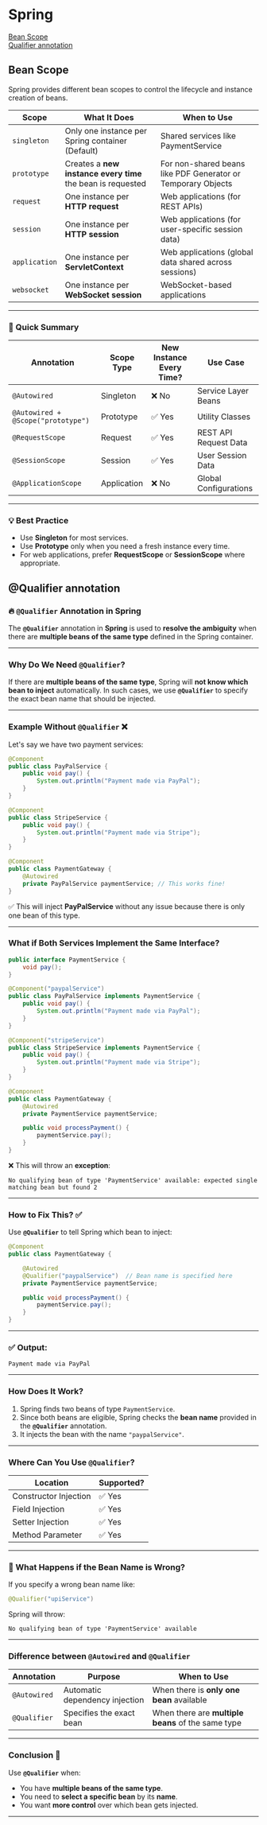 # Spring

[Bean Scope](#bean-scope) <br>
[Qualifier annotation](#qualifier-annotation) <br>


## Bean Scope

Spring provides different bean scopes to control the lifecycle and instance creation of beans.

| Scope       | What It Does                        | When to Use               |
|-------------|------------------------------------|--------------------------|
| `singleton` | Only one instance per Spring container (Default) | Shared services like PaymentService |
| `prototype` | Creates a **new instance every time** the bean is requested | For non-shared beans like PDF Generator or Temporary Objects |
| `request`   | One instance per **HTTP request** | Web applications (for REST APIs) |
| `session`   | One instance per **HTTP session** | Web applications (for user-specific session data) |
| `application` | One instance per **ServletContext** | Web applications (global data shared across sessions) |
| `websocket` | One instance per **WebSocket session** | WebSocket-based applications |

---

### 🎯 Quick Summary

| Annotation                  | Scope Type  | New Instance Every Time? | Use Case                |
|-----------------------------|-------------|--------------------------|-----------------------|
| `@Autowired`               | Singleton   | ❌ No                   | Service Layer Beans    |
| `@Autowired + @Scope("prototype")` | Prototype | ✅ Yes                | Utility Classes       |
| `@RequestScope`             | Request    | ✅ Yes                | REST API Request Data |
| `@SessionScope`             | Session    | ✅ Yes                | User Session Data     |
| `@ApplicationScope`         | Application | ❌ No                | Global Configurations |

---

### 💡 Best Practice
- Use **Singleton** for most services.
- Use **Prototype** only when you need a fresh instance every time.
- For web applications, prefer **RequestScope** or **SessionScope** where appropriate.

## @Qualifier annotation

### 🔥 `@Qualifier` Annotation in Spring
The **`@Qualifier`** annotation in **Spring** is used to **resolve the ambiguity** when there are **multiple beans of the same type** defined in the Spring container.

---

### Why Do We Need `@Qualifier`?
If there are **multiple beans of the same type**, Spring will **not know which bean to inject** automatically. In such cases, we use **`@Qualifier`** to specify the exact bean name that should be injected.

---

### Example Without `@Qualifier` ❌
Let's say we have two payment services:
```java
@Component
public class PayPalService {
    public void pay() {
        System.out.println("Payment made via PayPal");
    }
}

@Component
public class StripeService {
    public void pay() {
        System.out.println("Payment made via Stripe");
    }
}

@Component
public class PaymentGateway {
    @Autowired
    private PayPalService paymentService; // This works fine!
}
```
✅ This will inject **PayPalService** without any issue because there is only one bean of this type.

---

### What if Both Services Implement the Same Interface?
```java
public interface PaymentService {
    void pay();
}

@Component("paypalService")
public class PayPalService implements PaymentService {
    public void pay() {
        System.out.println("Payment made via PayPal");
    }
}

@Component("stripeService")
public class StripeService implements PaymentService {
    public void pay() {
        System.out.println("Payment made via Stripe");
    }
}

@Component
public class PaymentGateway {
    @Autowired
    private PaymentService paymentService;

    public void processPayment() {
        paymentService.pay();
    }
}
```
❌ This will throw an **exception**:
```
No qualifying bean of type 'PaymentService' available: expected single matching bean but found 2
```
---

### How to Fix This? ✅
Use **`@Qualifier`** to tell Spring which bean to inject:
```java
@Component
public class PaymentGateway {

    @Autowired
    @Qualifier("paypalService")  // Bean name is specified here
    private PaymentService paymentService;

    public void processPayment() {
        paymentService.pay();
    }
}
```
---

### ✅ Output:
```
Payment made via PayPal
```
---

### How Does It Work?
1. Spring finds two beans of type `PaymentService`.
2. Since both beans are eligible, Spring checks the **bean name** provided in the **`@Qualifier`** annotation.
3. It injects the bean with the name `"paypalService"`.

---

### Where Can You Use `@Qualifier`?
| Location               | Supported? |
|-----------------------|------------|
| Constructor Injection  | ✅ Yes |
| Field Injection        | ✅ Yes |
| Setter Injection       | ✅ Yes |
| Method Parameter       | ✅ Yes |

---

### 🎯 What Happens if the Bean Name is Wrong?
If you specify a wrong bean name like:
```java
@Qualifier("upiService")
```
Spring will throw:
```
No qualifying bean of type 'PaymentService' available
```
---

### Difference between `@Autowired` and `@Qualifier`
| Annotation   | Purpose                         | When to Use        |
|-------------|--------------------------------|------------------|
| `@Autowired` | Automatic dependency injection | When there is **only one bean** available |
| `@Qualifier` | Specifies the exact bean       | When there are **multiple beans** of the same type |

---

### Conclusion 🚀
Use **`@Qualifier`** when:
- You have **multiple beans of the same type**.
- You need to **select a specific bean** by its **name**.
- You want **more control** over which bean gets injected.

---

